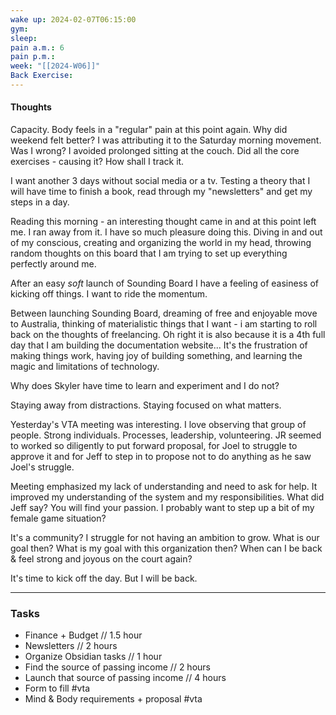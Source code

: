 ```yaml
---
wake up: 2024-02-07T06:15:00
gym: 
sleep: 
pain a.m.: 6
pain p.m.: 
week: "[[2024-W06]]"
Back Exercise:
---
```

#### Thoughts

Capacity. 
Body feels in a "regular" pain at this point again. 
Why did weekend felt better? I was attributing it to the Saturday morning movement. Was I wrong? 
I avoided prolonged sitting at the couch. Did all the core exercises - causing it? 
How shall I track it. 

I want another 3 days without social media or a tv. 
Testing a theory that I will have time to finish a book, read through my "newsletters" and get my steps in a day. 

Reading this morning - an interesting thought came in and at this point left me. 
I ran away from it. I have so much pleasure doing this. Diving in and out of my conscious, creating and organizing the world in my head, throwing random thoughts on this board that I am trying to set up everything perfectly around me. 

After an easy *soft* launch of Sounding Board I have a feeling of easiness of kicking off things. I want to ride the momentum. 

Between launching Sounding Board, dreaming of free and enjoyable move to Australia, thinking of materialistic things that I want - i am starting to roll back on the thoughts of freelancing. Oh right it is also because it is a 4th full day that I am building the documentation website... It's the frustration of making things work, having joy of building something, and learning the magic and limitations of technology. 

Why does Skyler have time to learn and experiment and I do not? 

Staying away from distractions. Staying focused on what matters. 

Yesterday's VTA meeting was interesting. I love observing that group of people. Strong individuals. Processes, leadership, volunteering. JR seemed to worked so diligently to put forward proposal, for Joel to struggle to approve it and for Jeff to step in to propose not to do anything as he saw Joel's struggle. 

Meeting emphasized my lack of understanding and need to ask for help. It improved my understanding of the system and my responsibilities. What did Jeff say? You will find your passion. I probably want to step up a bit of my female game situation? 

It's a community? I struggle for not having an ambition to grow. What is our goal then? What is my goal with this organization then? When can I be back & feel strong and joyous on the court again? 

It's time to kick off the day. But I will be back. 

-----
### Tasks 

- Finance + Budget // 1.5 hour
- Newsletters // 2 hours
- Organize Obsidian tasks // 1 hour
- Find the source of passing income // 2 hours
- Launch that source of passing income // 4 hours
- Form to fill #vta
- Mind & Body requirements + proposal #vta